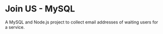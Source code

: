 # Join US - MySQL
A MySQL and Node.js project to collect email addresses of waiting users for a service.

